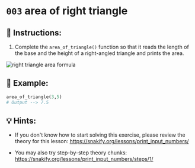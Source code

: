 # `003` area of right triangle

## 📝 Instructions:

1. Complete the `area_of_triangle()` function so that it reads the length of the base and the height of a right-angled triangle and prints the area.

![right triangle area formula](http://i.imgur.com/6EkzVxA.jpg)

## 📎 Example:

```py
area_of_triangle(3,5)
# Output --> 7.5
```
## 💡 Hints:

+ If you don't know how to start solving this exercise, please review the theory for this lesson: https://snakify.org/lessons/print_input_numbers/

+ You may also try step-by-step theory chunks: https://snakify.org/lessons/print_input_numbers/steps/1/
